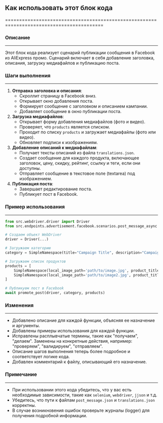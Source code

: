 ## Как использовать этот блок кода
=========================================================================================

### Описание
-------------------------
Этот блок кода реализует сценарий публикации сообщения в Facebook из AliExpress промо. Сценарий включает в себя добавление заголовка, описания, загрузку медиафайлов и публикацию поста.

### Шаги выполнения
-------------------------
1. **Отправка заголовка и описания**:
   - Скроллит страницу в Facebook вниз.
   - Открывает окно добавления поста.
   - Формирует сообщение с заголовком и описанием кампании.
   - Добавляет сообщение в окно публикации поста.
2. **Загрузка медиафайлов**:
   - Открывает форму добавления медиафайлов (фото и видео).
   - Проверяет, что `products` является списком.
   - Проходит по списку `products` и загружает медиафайлы (фото или видео).
   - Обновляет подписи к изображениям.
3. **Добавление описаний к медиафайлам**:
   - Получает тексты описаний из файла `translations.json`.
   - Создает сообщение для каждого продукта, включающее заголовок, цену, скидку, рейтинг, ссылку и теги, если они доступны.
   - Отправляет сообщение в текстовое поле (textarea) под изображением.
4. **Публикация поста**:
   - Завершает редактирование поста.
   - Публикует пост в Facebook.


### Пример использования
-------------------------

```python
from src.webdriver.driver import Driver
from src.endpoints.advertisement.facebook.scenarios.post_message_async import promote_post

# Создаем объект WebDriver
driver = Driver(...) 

# Загружаем категорию
category = SimpleNamespace(title="Campaign Title", description="Campaign Description")

# Загружаем список продуктов
products = [
    SimpleNamespace(local_image_path='path/to/image.jpg', product_title="Product Title", original_price="100$", sale_price="50$", discount="50%", evaluate_rate="4.5", promotion_link="https://aliexpress.com/product/...", tags="tag1, tag2"),
    SimpleNamespace(local_image_path='path/to/image2.jpg', product_title="Product Title 2", original_price="200$", sale_price="100$", discount="50%", evaluate_rate="4.0", promotion_link="https://aliexpress.com/product/...", tags="tag3, tag4")
]

# Публикуем пост в Facebook
await promote_post(driver, category, products) 
```

### Изменения
-------------------------
- Добавлено описание для каждой функции, объясняя ее назначение и аргументы.
- Добавлены примеры использования для каждой функции.
- Исправлены расплывчатые термины, такие как "получаем", "делаем". Заменены на конкретные действия, например: "проверяем", "валидируем", "отправляем". 
- Описание шагов выполнения теперь более подробное и соответствует логике кода.
- Добавлен комментарий к файлу, описывающий его назначение.

### Примечание
-------------------------
- При использовании этого кода убедитесь, что у вас есть необходимые зависимости, такие как `selenium`, `webdriver`, `jjson` и т.д.
- Убедитесь, что пути к файлам `post_message.json` и `translations.json` корректны.
- В случае возникновения ошибок проверьте журналы (logger) для получения подробной информации.